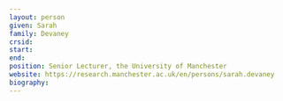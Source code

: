 ```yaml
---
layout: person
given: Sarah
family: Devaney
crsid: 
start: 
end:
position: Senior Lecturer, the University of Manchester
website: https://research.manchester.ac.uk/en/persons/sarah.devaney
biography: 
---
```

